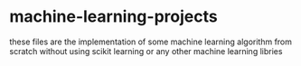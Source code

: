 # machine-learning-projects
these files are the implementation of some machine learning algorithm from scratch without using scikit learning or any other machine learning libries

